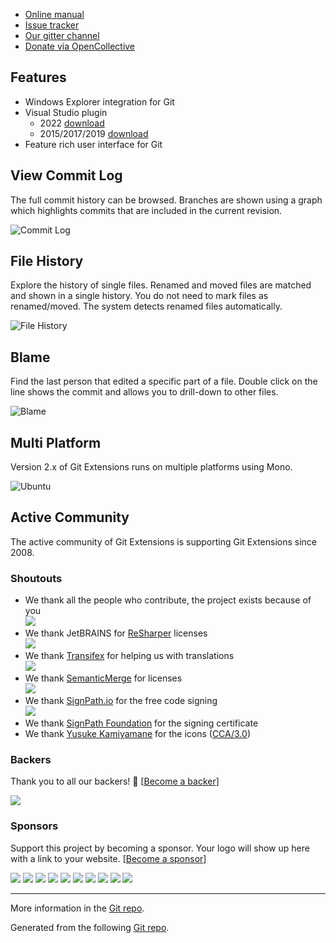   * [Online manual](https://git-extensions-documentation.readthedocs.org/)
  * [Issue tracker](https://github.com/gitextensions/gitextensions/issues)
  * [Our gitter channel](https://gitter.im/gitextensions/gitextensions?utm_source=badge&utm_medium=badge&utm_campaign=pr-badge&utm_content=badge)
  * [Donate via OpenCollective](https://opencollective.com/gitextensions)

## Features

  * Windows Explorer integration for Git
  * Visual Studio plugin
      * 2022 [download](https://marketplace.visualstudio.com/items?itemName=GitExtensionsApp.VS2022)
      * 2015/2017/2019 [download](https://marketplace.visualstudio.com/items?itemName=GitExtensionsApp.v341)
  * Feature rich user interface for Git

## View Commit Log

The full commit history can be browsed. Branches are shown using a graph which highlights commits that are included in the current revision.

![Commit Log](images/commitlog205.png)

## File History

Explore the history of single files. Renamed and moved files are matched and shown in a single history. You do not need to mark files as renamed/moved. The system detects renamed files automatically.

![File History](images/FileHistory205.png)

## Blame

Find the last person that edited a specific part of a file. Double click on the line shows the commit and allows you to drill-down to other files.

![Blame](images/Blame205.png)

## Multi Platform

Version 2.x of Git Extensions runs on multiple platforms using Mono.

![Ubuntu](images/GitExtensionsUbuntu205.png)

## Active Community

The active community of Git Extensions is supporting Git Extensions since 2008.

### Shoutouts

* We thank all the people who contribute, the project exists because of you<br />
  <a href="https://github.com/gitextensions/gitextensions/contributors"><img src="https://opencollective.com/gitextensions/contributors.svg?width=890&button=false" /></a>
* We thank JetBRAINS for [ReSharper](https://www.jetbrains.com/resharper/) licenses<br />
  <a href="https://www.jetbrains.com/?from=gitextensions" target="_blank"><img src="https://github.com/gitextensions/gitextensions/raw/master/GitUI/Resources/Icons/originals/jetbrains-variant-4.png"></a>
* We thank [Transifex](https://www.transifex.com/) for helping us with translations<br />
  <a href="https://www.transifex.com/" target="_blank"><img src="https://github.com/gitextensions/gitextensions/raw/master/GitUI/Resources/Icons/originals/transifex.svg"></a>
* We thank [SemanticMerge](https://www.semanticmerge.com) for licenses<br />
  <a href="https://www.semanticmerge.com" target="_blank"><img src="https://github.com/gitextensions/gitextensions/raw/master/GitUI/Resources/Icons/originals/semanticmerge-logo.svg"></a>
* We thank [SignPath.io](https://signpath.io/) for the free code signing<br />
  <a href="https://signpath.io/" target="_blank"><img src="https://github.com/gitextensions/gitextensions/raw/master/GitUI/Resources/Icons/originals/signpath_logo.png"></a>
* We thank [SignPath Foundation](https://signpath.org/) for the signing certificate
* We thank [Yusuke Kamiyamane](https://p.yusukekamiyamane.com/) for the icons ([CCA/3.0](https://creativecommons.org/licenses/by/3.0/))

### Backers

Thank you to all our backers! 🙏 [[Become a backer](https://opencollective.com/gitextensions#backer)]

<a href="https://opencollective.com/gitextensions#backers" target="_blank"><img src="https://opencollective.com/gitextensions/backers.svg?width=890"></a>

### Sponsors

Support this project by becoming a sponsor. Your logo will show up here with a link to your website. [[Become a sponsor](https://opencollective.com/gitextensions#sponsor)]

<a href="https://opencollective.com/gitextensions/sponsor/0/website" target="_blank"><img src="https://opencollective.com/gitextensions/sponsor/0/avatar.svg"></a>
<a href="https://opencollective.com/gitextensions/sponsor/1/website" target="_blank"><img src="https://opencollective.com/gitextensions/sponsor/1/avatar.svg"></a>
<a href="https://opencollective.com/gitextensions/sponsor/2/website" target="_blank"><img src="https://opencollective.com/gitextensions/sponsor/2/avatar.svg"></a>
<a href="https://opencollective.com/gitextensions/sponsor/3/website" target="_blank"><img src="https://opencollective.com/gitextensions/sponsor/3/avatar.svg"></a>
<a href="https://opencollective.com/gitextensions/sponsor/4/website" target="_blank"><img src="https://opencollective.com/gitextensions/sponsor/4/avatar.svg"></a>
<a href="https://opencollective.com/gitextensions/sponsor/5/website" target="_blank"><img src="https://opencollective.com/gitextensions/sponsor/5/avatar.svg"></a>
<a href="https://opencollective.com/gitextensions/sponsor/6/website" target="_blank"><img src="https://opencollective.com/gitextensions/sponsor/6/avatar.svg"></a>
<a href="https://opencollective.com/gitextensions/sponsor/7/website" target="_blank"><img src="https://opencollective.com/gitextensions/sponsor/7/avatar.svg"></a>
<a href="https://opencollective.com/gitextensions/sponsor/8/website" target="_blank"><img src="https://opencollective.com/gitextensions/sponsor/8/avatar.svg"></a>
<a href="https://opencollective.com/gitextensions/sponsor/9/website" target="_blank"><img src="https://opencollective.com/gitextensions/sponsor/9/avatar.svg"></a>


---

More information in the [Git repo](https://github.com/gitextensions/gitextensions/issues).

Generated from the following [Git repo](https://github.com/gitextensions/gitextensions.github.io).
